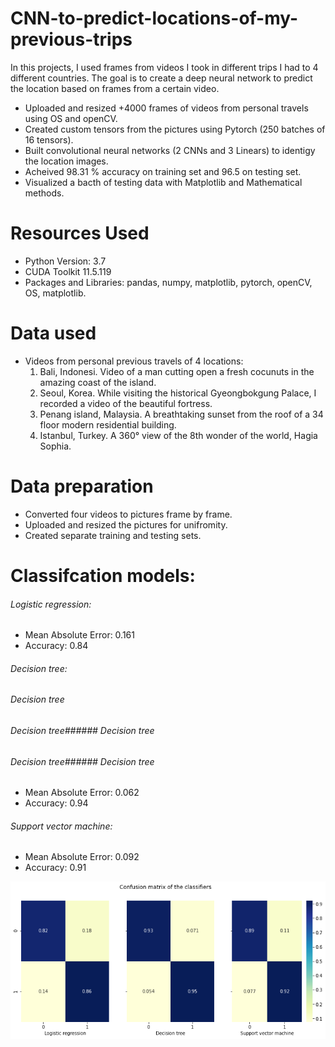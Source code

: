 # CNN-to-predict-locations-of-my-previous-trips

In this projects, I used frames from videos I took in different trips I had to 4 different countries. The goal is to create a deep neural network to predict the location based on frames from a certain video.

* Uploaded and resized +4000 frames of videos from personal travels using OS and openCV.
* Created custom tensors from the pictures using Pytorch (250 batches of 16 tensors).
* Built convolutional neural networks (2 CNNs and 3 Linears) to identigy the location images.
* Acheived 98.31 % accuracy on training set and 96.5 on testing set.
* Visualized a bacth of testing data with Matplotlib and Mathematical methods.

# Resources Used
* Python Version: 3.7
* CUDA Toolkit 11.5.119 
* Packages and Libraries: pandas, numpy, matplotlib, pytorch, openCV, OS, matplotlib.
# Data used
* Videos from personal previous travels of 4 locations:
  1. Bali, Indonesi. Video of a man cutting open a fresh cocunuts in the amazing coast of the island.
  2. Seoul, Korea. While visiting the historical Gyeongbokgung Palace, I recorded a video of the beautiful fortress.
  3. Penang island, Malaysia. A breathtaking sunset from the roof of a 34 floor modern residential building.
  4. Istanbul, Turkey. A 360° view of the 8th wonder of the world, Hagia Sophia. 

# Data preparation
* Converted four videos to pictures frame by frame.
* Uploaded and resized the pictures for unifromity.
* Created separate training and testing sets.
# Classifcation models:
###### Logistic regression:
* Mean Absolute Error: 0.161
* Accuracy: 0.84
###### Decision tree:
###### Decision tree
###### Decision tree###### Decision tree
###### Decision tree###### Decision tree
* Mean Absolute Error: 0.062
* Accuracy: 0.94
###### Support vector machine:
* Mean Absolute Error: 0.092
* Accuracy: 0.91

![image 2](https://github.com/YoussefAithaddou/Predcition-of-Airline-Passengers-Satisfaction/blob/main/Confusion%20matrix.png)
